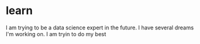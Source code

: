 # learn
I am trying to be a data science expert in the future.
I have several dreams I'm working on.
I am tryin to do my best
